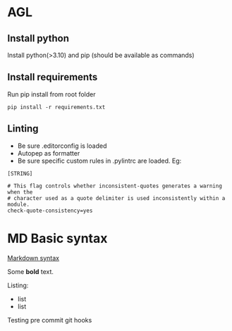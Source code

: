 # AGL

## Install python

Install python(>3.10) and pip (should be available as commands)

## Install requirements

Run pip install from root folder
```
pip install -r requirements.txt
```


## Linting

* Be sure .editorconfig is loaded
* Autopep as formatter
* Be sure specific custom rules in .pylintrc are loaded. Eg:

```
[STRING]

# This flag controls whether inconsistent-quotes generates a warning when the
# character used as a quote delimiter is used inconsistently within a module.
check-quote-consistency=yes

```

# MD Basic syntax

[Markdown syntax](https://www.markdownguide.org/basic-syntax/)

Some **bold** text.

Listing:
- list
- list

Testing pre commit git hooks